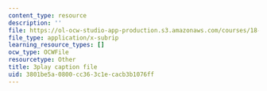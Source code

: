 ```yaml
---
content_type: resource
description: ''
file: https://ol-ocw-studio-app-production.s3.amazonaws.com/courses/18-03sc-differential-equations-fall-2011/3801be5a0800cc363c1ecacb3b1076ff_Y9_zrupnz0Q.srt
file_type: application/x-subrip
learning_resource_types: []
ocw_type: OCWFile
resourcetype: Other
title: 3play caption file
uid: 3801be5a-0800-cc36-3c1e-cacb3b1076ff
---
```

